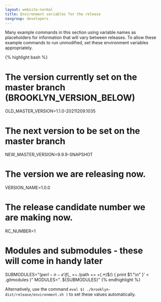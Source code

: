 ```yaml
---
layout: website-normal
title: Environment variables for the release
navgroup: developers
---
```


Many example commands in this section using variable names as placeholders for information that will vary between
releases. To allow these example commands to run unmodified, set these environment variables appropriately.

{% highlight bash %}
# The version currently set on the master branch (BROOKLYN_VERSION_BELOW)
OLD_MASTER_VERSION=1.1.0-20211209.1035
# The next version to be set on the master branch
NEW_MASTER_VERSION=9.9.9-SNAPSHOT

# The version we are releasing now.
VERSION_NAME=1.0.0

# The release candidate number we are making now.
RC_NUMBER=1

# Modules and submodules - these will come in handy later
SUBMODULES="$( perl -n -e 'if ($_ =~ /path += +(.*)$/) { print $1."\n" }' < .gitmodules )"
MODULES=". ${SUBMODULES}"
{% endhighlight %}

Alternatively, use the command `eval $( ./brooklyn-dist/release/environment.sh )` to set these values automatically.

